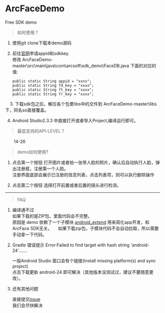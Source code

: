 # ArcFaceDemo
Free SDK demo

>如何使用？
 1. 使用git clone下载本demo源码
 
 2. 前往[官网](http://www.arcsoft.com.cn/ai/arcface.html)申请appid和sdkkey.    
修改 ArcFaceDemo-master\src\main\java\com\arcsoft\sdk_demo\FaceDB.java 下面的对应的值:

    	public static String appid = "xxxx"; 		
    	public static String fd_key = "xxxx";    
    	public static String ft_key = "xxxx";
   		public static String fr_key = "xxxx";
    
3. 下载sdk包之后，解压各个包里libs中的文件到 ArcFaceDemo-master\libs 下，同名so直接覆盖。

4. Android Studio2.3.3 中直接打开或者导入Project,编译运行即可。


> 最低支持的API-LEVEL？

   　　14-26

> demo如何使用?

 1. 点击第一个按钮 打开图片或者拍一张带人脸的照片，确认后自动执行人脸，弹出注册框，注册第一个人脸。    
注册界面底部会展示已注册的信息列表，点击列表项，则可以执行删除操作    
    
 2. 点击第二个按钮 选择打开前置或者后置的镜头进行检测。

---------------
> FAQ

1. 编译通不过    
    如果下载的是ZIP包，里面代码会不完整。    
    原因是 demo 依赖了一个子模块 [android_extend](https://github.com/gqjjqg/android-extend) 用来简化app开发，和ArcFace SDK无关。    
    如果下载zip包，子模块代码不会自动拉取，所以需要手动拿一下代码。    

2. Gradle 错误提示 Error:Failed to find target with hash string 'android-24'.......
	
    一般Android Studio 窗口会有个链接(Install missing platform(s) and sync project)    
    点击下载更新 android-24 即可解决（其他版本没测试过，建议不要随意更改）。    
	
3.  还有其他问题

    直接提交[issue](https://github.com/asdfqwrasdf/ArcFaceDemo/issues)     
    我们会尽快解决    
	
